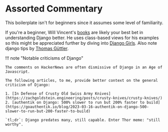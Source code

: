 # Assorted Commentary

This boilerplate isn't for beginners since it assumes some level of familiarity.

If you're a beginner, Will Vincent's [books](https://learndjango.com/books/) are likely your best bet in understanding Django better. He uses class-based views for his examples so this might be appreciated further by diving into [Django Girls](https://tutorial.djangogirls.org/en/django_urls/). Also note django tips by [Thomas Güttler](https://github.com/guettli/django-tips).

!!! note "Notable criticisms of Django"

    The comments on HackerNews are often dismissive of Django in an Age of Javascript.

    The following articles, to me, provide better context on the general criticism of Django:

    1. [In Defense of Crusty Old Swiss Army Knives](https://zachgoldstein.engineering/posts/crusty-knives/crusty-knives/)
    2. [authentik on Django: 500% slower to run but 200% faster to build](https://goauthentik.io/blog/2023-03-16-authentik-on-django-500-slower-to-run-but-200-faster-to-build)

    `tl;dr`: Django predates many, still capable. Enter Thor meme: "still worthy".
